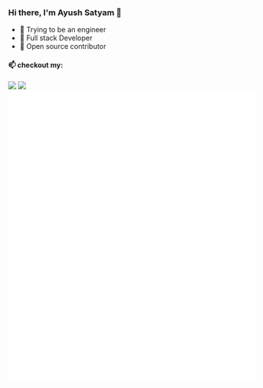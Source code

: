 ### Hi there, I'm Ayush Satyam 👋
- 🔭 Trying to be an engineer
- 🌱 Full stack Developer 
- 💬 Open source contributor

#### 📫 checkout my:
<a href="https://twitter.com/ayushsatyam146"><img src="https://img.icons8.com/cute-clipart/64/000000/twitter.png"/></a> 
<a href="https://www.linkedin.com/in/ayush-satyam-179ba4197/"><img src="https://img.icons8.com/cute-clipart/64/000000/linkedin.png"/></a>
![](https://github.com/ayushsatyam146/stats/blob/master/generated/languages.svg)
![](https://github.com/ayushsatyam146/stats/blob/master/generated/overview.svg)

<!--
**ayushsatyam146/ayushsatyam146** is a ✨ _special_ ✨ repository because its `README.md` (this file) appears on your GitHub profile.
![My github stats](https://github-readme-stats.vercel.app/api?username=ayushsatyam146&show_icons=true)
Here are some ideas to get you started:

- 🔭 I’m currently working on ...
- 🌱 I’m currently learning ...
- 👯 I’m looking to collaborate on ...
- 🤔 I’m looking for help with ...
- 💬 Ask me about ...
- 📫 How to reach me: ...
- 😄 Pronouns: ...
- ⚡ Fun fact: ...
-->
